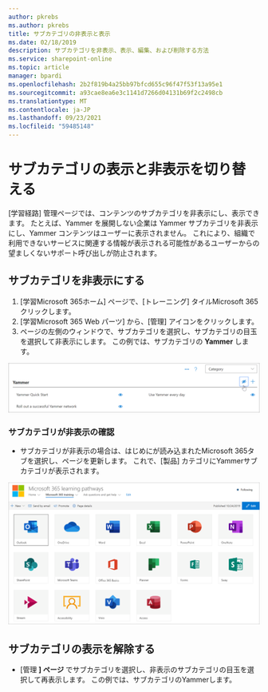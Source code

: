 ```yaml
---
author: pkrebs
ms.author: pkrebs
title: サブカテゴリの非表示と表示
ms.date: 02/18/2019
description: サブカテゴリを非表示、表示、編集、および削除する方法
ms.service: sharepoint-online
ms.topic: article
manager: bpardi
ms.openlocfilehash: 2b2f819b4a25bb97bfcd655c96f47f53f13a95e1
ms.sourcegitcommit: a93cae8ea6e3c1141d7266d04131b69f2c2498cb
ms.translationtype: MT
ms.contentlocale: ja-JP
ms.lasthandoff: 09/23/2021
ms.locfileid: "59485148"
---
```

# <a name="hide-and-show-subcategories"></a>サブカテゴリの表示と非表示を切り替える

[学習経路] 管理ページでは、コンテンツのサブカテゴリを非表示にし、表示できます。 たとえば、Yammer を展開しない企業は Yammer サブカテゴリを非表示にし、Yammer コンテンツはユーザーに表示されません。 これにより、組織で利用できないサービスに関連する情報が表示される可能性があるユーザーからの望ましくないサポート呼び出しが防止されます。

## <a name="hide-a-subcategory"></a>サブカテゴリを非表示にする 

1. [学習Microsoft 365ホーム] ページで、[トレーニング] タイルMicrosoft 365クリックします。
2. [学習Microsoft 365 Web パーツ] から、[管理] アイコンをクリックします。 
3. ページの左側のウィンドウで、サブカテゴリを選択し、サブカテゴリの目玉を選択して非表示にします。 この例では、サブカテゴリの **Yammer** します。  

![サブカテゴリを非表示にする](media/cg-hidesubcat.png)

### <a name="verify-the-subcategory-is-hidden"></a>サブカテゴリが非表示の確認
- サブカテゴリが非表示の場合は、はじめにが読み込まれたMicrosoft 365タブを選択し、ページを更新します。 これで、[製品] カテゴリにYammerサブカテゴリが表示されます。 

![サブカテゴリの更新を非表示にする](media/cg-hidesubcatrefresh.png)

## <a name="unhide-a-subcategory"></a>サブカテゴリの表示を解除する 

- [管理 **] ページ** でサブカテゴリを選択し、非表示のサブカテゴリの目玉を選択して再表示します。 この例では、サブカテゴリのYammerします。